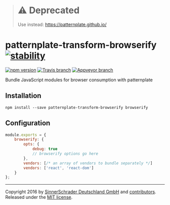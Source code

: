 > # ⚠️ Deprecated
> Use instead: https://patternplate.github.io/ 

# patternplate-transform-browserify [![stability][0]][1]

[![npm version][2]][3] [![Travis branch][4]][5] [![Appveyor branch][6]][7]

Bundle JavaScript modules for browser consumption with patternplate

## Installation
```shell
npm install --save patternplate-transform-browserify browserify
```

## Configuration
```javascript
module.exports = {
	browserify: {
		opts: {
			debug: true
			// browserify options go here
		},
		vendors: [/* an array of vendors to bundle separately */]
		vendors: ['react', 'react-dom']
	}
};
```

---
Copyright 2016 by [SinnerSchrader Deutschland GmbH](https://github.com/sinnerschrader) and [contributors](./graphs/contributors). Released under the [MIT license]('./license.md').


[0]: https://img.shields.io/badge/stability-experimental-orange.svg?style=flat-square
[1]: https://nodejs.org/api/documentation.html#documentation_stability_index
[2]: https://img.shields.io/npm/v/patternplate-transform-browserify.svg?style=flat-square
[3]: https://npmjs.org/package/patternplate-transform-browserify
[4]: https://img.shields.io/travis/sinnerschrader/patternplate-transform-browserify/master.svg?style=flat-square
[5]: https://travis-ci.org/sinnerschrader/patternplate-transform-browserify
[6]: https://img.shields.io/appveyor/ci/marionebl/patternplate-transform-browserify/master.svg?style=flat-square
[7]: https://ci.appveyor.com/project/marionebl/patternplate-transform-browserify
